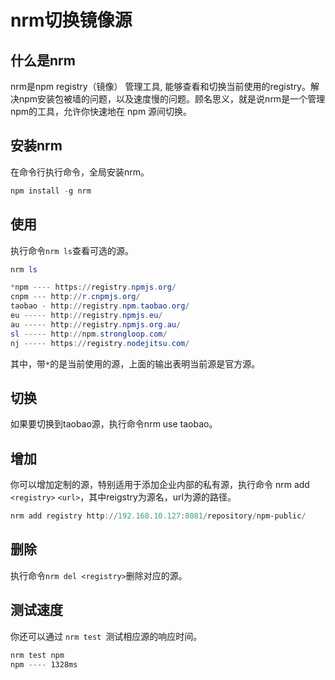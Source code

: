 # nrm切换镜像源

## 什么是nrm

nrm是npm registry（镜像） 管理工具, 能够查看和切换当前使用的registry。解决npm安装包被墙的问题，以及速度慢的问题。顾名思义，就是说nrm是一个管理npm的工具，允许你快速地在 npm 源间切换。

## 安装nrm

在命令行执行命令，全局安装nrm。

```powershell
npm install -g nrm
```

## 使用

执行命令`nrm ls`查看可选的源。

```powershell
nrm ls                                                                                                                                    

*npm ---- https://registry.npmjs.org/
cnpm --- http://r.cnpmjs.org/
taobao - http://registry.npm.taobao.org/
eu ----- http://registry.npmjs.eu/
au ----- http://registry.npmjs.org.au/
sl ----- http://npm.strongloop.com/
nj ----- https://registry.nodejitsu.com/
```

其中，带`*`的是当前使用的源，上面的输出表明当前源是官方源。

## 切换
如果要切换到taobao源，执行命令nrm use taobao。

##  增加
你可以增加定制的源，特别适用于添加企业内部的私有源，执行命令 nrm add `<registry>`  `<url>`，其中reigstry为源名，url为源的路径。

```powershell
nrm add registry http://192.168.10.127:8081/repository/npm-public/
```

## 删除
执行命令`nrm del <registry>`删除对应的源。

## 测试速度
你还可以通过 `nrm test `测试相应源的响应时间。

```powershell
nrm test npm                                                                                                                               
npm ---- 1328ms
```

 